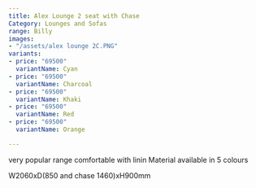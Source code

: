 ```yaml
---
title: Alex Lounge 2 seat with Chase
Category: Lounges and Sofas
range: Billy
images:
- "/assets/alex lounge 2C.PNG"
variants:
- price: "69500"
  variantName: Cyan
- price: "69500"
  variantName: Charcoal
- price: "69500"
  variantName: Khaki
- price: "69500"
  variantName: Red
- price: "69500"
  variantName: Orange

---
```

very popular range comfortable with linin Material available in 5 colours

W2060xD(850 and chase 1460)xH900mm